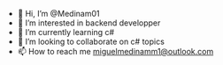 - 👋 Hi, I’m @Medinam01
- 👀 I’m interested in backend developper
- 🌱 I’m currently learning c#
- 💞️ I’m looking to collaborate on c# topics
- 📫 How to reach me miguelmedinamm1@outlook.com 

<!---
Medinam01/Medinam01 is a ✨ special ✨ repository because its `README.md` (this file) appears on your GitHub profile.
You can click the Preview link to take a look at your changes.
--->
